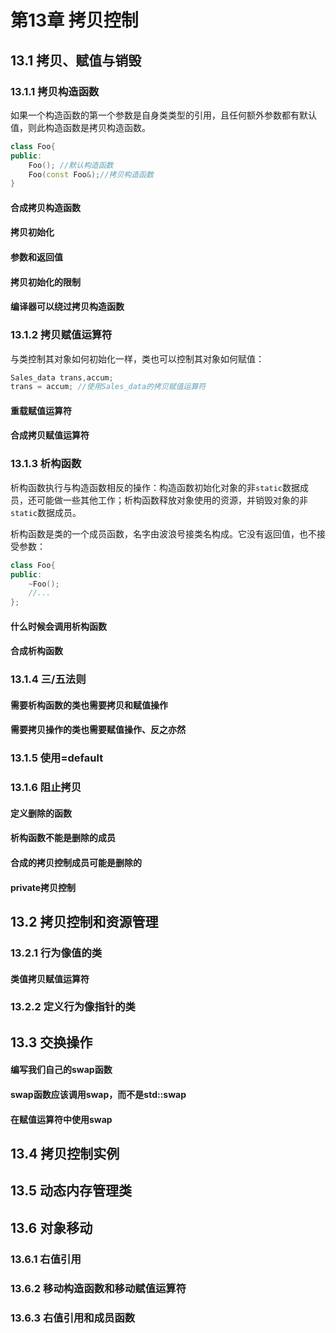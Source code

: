 # 第13章 拷贝控制


## 13.1 拷贝、赋值与销毁

### 13.1.1 拷贝构造函数

如果一个构造函数的第一个参数是自身类类型的引用，且任何额外参数都有默认值，则此构造函数是拷贝构造函数。

```cpp
class Foo{
public:
    Foo(); //默认构造函数
    Foo(const Foo&);//拷贝构造函数
}
```
#### 合成拷贝构造函数

#### 拷贝初始化

#### 参数和返回值

#### 拷贝初始化的限制

#### 编译器可以绕过拷贝构造函数

### 13.1.2 拷贝赋值运算符

与类控制其对象如何初始化一样，类也可以控制其对象如何赋值：

```cpp
Sales_data trans,accum;
trans = accum; //使用Sales_data的拷贝赋值运算符
```

#### 重载赋值运算符

#### 合成拷贝赋值运算符

### 13.1.3 析构函数

析构函数执行与构造函数相反的操作：构造函数初始化对象的非`static`数据成员，还可能做一些其他工作；析构函数释放对象使用的资源，并销毁对象的非`static`数据成员。

析构函数是类的一个成员函数，名字由波浪号接类名构成。它没有返回值，也不接受参数：

```cpp
class Foo{
public:
    ~Foo();
    //...
};
```

#### 什么时候会调用析构函数

#### 合成析构函数

### 13.1.4 三/五法则

#### 需要析构函数的类也需要拷贝和赋值操作

#### 需要拷贝操作的类也需要赋值操作、反之亦然

### 13.1.5 使用=default

### 13.1.6 阻止拷贝

#### 定义删除的函数

#### 析构函数不能是删除的成员

#### 合成的拷贝控制成员可能是删除的

#### private拷贝控制

## 13.2 拷贝控制和资源管理

### 13.2.1 行为像值的类

#### 类值拷贝赋值运算符

### 13.2.2 定义行为像指针的类

## 13.3 交换操作

#### 编写我们自己的swap函数

#### swap函数应该调用swap，而不是std::swap

#### 在赋值运算符中使用swap

## 13.4 拷贝控制实例

## 13.5 动态内存管理类

## 13.6 对象移动

### 13.6.1 右值引用

### 13.6.2 移动构造函数和移动赋值运算符

### 13.6.3 右值引用和成员函数

